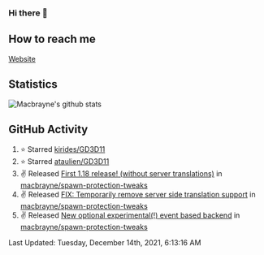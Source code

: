 ### Hi there 👋
## How to reach me
[Website](https://macbrayne.de)
<!--
Missing: Email
-->
## Statistics
![Macbrayne's github stats](https://github-readme-stats.vercel.app/api?username=macbrayne&count_private=true&include_all_commits=true&show_icons=true&hide=stars)
## GitHub Activity

<!--RECENT_ACTIVITY:start-->
1. ⭐ Starred [kirides/GD3D11](https://github.com/kirides/GD3D11)
2. ⭐ Starred [ataulien/GD3D11](https://github.com/ataulien/GD3D11)
3. ✌️ Released [First 1.18 release! (without server translations)](https://github.com/macbrayne/spawn-protection-tweaks/releases/tag/1.18/v0.4.1) in [macbrayne/spawn-protection-tweaks](https://github.com/macbrayne/spawn-protection-tweaks)
4. ✌️ Released [FIX: Temporarily remove server side translation support](https://github.com/macbrayne/spawn-protection-tweaks/releases/tag/1.17.1/v0.4.1) in [macbrayne/spawn-protection-tweaks](https://github.com/macbrayne/spawn-protection-tweaks)
5. ✌️ Released [New optional experimental(!) event based backend](https://github.com/macbrayne/spawn-protection-tweaks/releases/tag/1.17.1/v0.4) in [macbrayne/spawn-protection-tweaks](https://github.com/macbrayne/spawn-protection-tweaks)
<!--RECENT_ACTIVITY:end-->

<!--RECENT_ACTIVITY:last_update-->
Last Updated: Tuesday, December 14th, 2021, 6:13:16 AM
<!--RECENT_ACTIVITY:last_update_end-->


<!--
**macbrayne/macbrayne** is a ✨ _special_ ✨ repository because its `README.md` (this file) appears on your GitHub profile.

Here are some ideas to get you started:

- 🔭 I’m currently working on ...
- 🌱 I’m currently learning ...
- 👯 I’m looking to collaborate on ...
- 🤔 I’m looking for help with ...
- 💬 Ask me about ...
- 📫 How to reach me: ...
- 😄 Pronouns: ...
- ⚡ Fun fact: ...
-->
